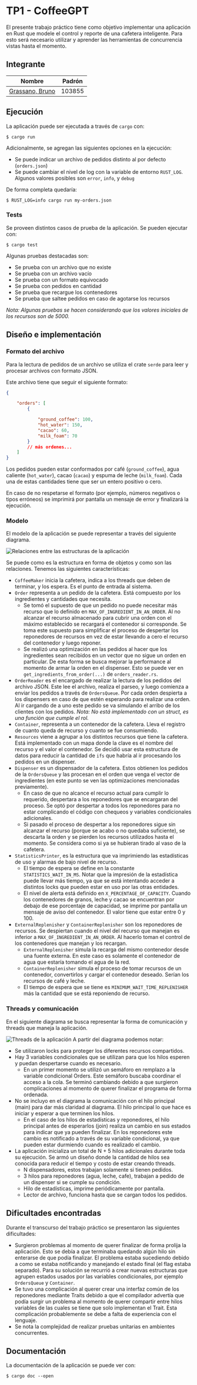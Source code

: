 # TP1 - CoffeeGPT

El presente trabajo práctico tiene como objetivo implementar una aplicación en Rust que modele el control y reporte de una cafetera inteligente. Para esto será necesario utilizar y aprender las herramientas de concurrencia vistas hasta el momento.

## Integrante

| Nombre                                                        | Padrón |
| ------------------------------------------------------------- | ------ |
| [Grassano, Bruno](https://github.com/brunograssano)           | 103855 |

## Ejecución

La aplicación puede ser ejecutada a través de `cargo` con:

```
$ cargo run
```

Adicionalmente, se agregan las siguientes opciones en la ejecución:
* Se puede indicar un archivo de pedidos distinto al por defecto (`orders.json`)
* Se puede cambiar el nivel de log con la variable de entorno `RUST_LOG`. Algunos valores posibles son `error`, `info`, y `debug`

De forma completa quedaría:
```
$ RUST_LOG=info cargo run my-orders.json
```

### Tests

Se proveen distintos casos de prueba de la aplicación. Se pueden ejecutar con:
```
$ cargo test
```

Algunas pruebas destacadas son:
* Se prueba con un archivo que no existe
* Se prueba con un archivo vacío
* Se prueba con un formato equivocado
* Se prueba con pedidos en cantidad
* Se prueba que recargue los contenedores
* Se prueba que saltee pedidos en caso de agotarse los recursos

*Nota: Algunas pruebas se hacen considerando que los valores iniciales de los recursos son de 5000.*

## Diseño e implementación

### Formato del archivo
Para la lectura de pedidos de un archivo se utiliza el crate `serde` para leer y procesar archivos con formato JSON.

Este archivo tiene que seguir el siguiente formato:
```json
{

    "orders": [
        {

            "ground_coffee": 100,
            "hot_water": 150,
            "cacao": 60,
            "milk_foam": 70
        }
        // más ordenes...
    ]
}
```

Los pedidos pueden estar conformados por café (`ground_coffee`), agua caliente (`hot_water`), cacao (`cacao`) y espuma de leche (`milk_foam`). Cada una de estas cantidades tiene que ser un entero positivo o cero.

En caso de no respetarse el formato (por ejemplo, números negativos o tipos erróneos) se imprimirá por pantalla un mensaje de error y finalizará la ejecución.

### Modelo

El modelo de la aplicación se puede representar a través del siguiente diagrama.

![Relaciones entre las estructuras de la aplicación](docs/relationships.jpg)

Se puede como es la estructura en forma de objetos y como son las relaciones. Tenemos las siguientes características:
* `CoffeeMaker` inicia la cafetera, indica a los threads que deben de terminar, y los espera. Es el punto de entrada al sistema. 
* `Order` representa a un pedido de la cafetera. Está compuesto por los ingredientes y cantidades que necesita. 
    * Se tomó el supuesto de que un pedido no puede necesitar más recurso que lo definido en `MAX_OF_INGREDIENT_IN_AN_ORDER`. Al no alcanzar el recurso almacenado para cubrir una orden con el máximo establecido se recargará el contenedor si corresponde. Se toma este supuesto para simplificar el proceso de despertar los reponedores de recursos en vez de estar llevando a cero el recurso del contenedor y luego reponer. 
    * Se realizó una optimización en las pedidos al hacer que los ingredientes sean recibidos en un vector que no sigue un orden en particular. De esta forma se busca mejorar la performance al momento de armar la orden en el dispenser. Esto se puede ver en `get_ingredients_from_order(...)` de `orders_reader.rs`.
* `OrderReader` es el encargado de realizar la lectura de los pedidos del archivo JSON. Este lee el archivo, realiza el parseo, y luego comienza a enviar los pedidos a través de `OrdersQueue`. Por cada orden despierta a los dispensers en caso de que estén esperando para realizar una orden. Al ir cargando de a uno este pedido se va simulando el arribo de los clientes con los pedidos. *Nota: No está implementado con un struct, es una función que cumple el rol.*
* `Container`, representa a un contenedor de la cafetera. Lleva el registro de cuanto queda de recurso y cuanto se fue consumiendo.
* `Resources` viene a agrupar a los distintos recursos que tiene la cafetera. Está implementado con un mapa donde la clave es el nombre del recurso y el valor el contenedor. Se decidió usar esta estructura de datos para reducir la cantidad de `ifs` que habría al ir procesando los pedidos en un dispenser.
* `Dispenser` es un dispensador de la cafetera. Estos obtienen los pedidos de la `OrdersQueue` y las procesan en el orden que venga el vector de ingredientes (en este punto se ven las optimizaciones mencionadas previamente).
    * En caso de que no alcance el recurso actual para cumplir lo requerido, despertara a los reponedores que se encargaran del proceso. Se optó por despertar a todos los reponedores para no estar complicando el código con chequeos y variables condicionales adicionales.
    * Si pasado el proceso de despertar a los reponedores sigue sin alcanzar el recurso (porque se acabo o no quedaba suficiente), se descarta la orden y se pierden los recursos utilizados hasta el momento. Se considera como si ya se hubieran tirado al vaso de la cafetera.
* `StatisticsPrinter`, es la estructura que va imprimiendo las estadísticas de uso y alarmas de bajo nivel de recurso.
    * El tiempo de espera se define en la constante `STATISTICS_WAIT_IN_MS`. Notar que la impresión de la estadística puede llevar más tiempo, ya que se está intentando acceder a distintos locks que pueden estar en uso por las otras entidades.
    * El nivel de alerta está definido en `X_PERCENTAGE_OF_CAPACITY`. Cuando los contenedores de granos, leche y cacao se encuentran por debajo de ese porcentaje de capacidad, se imprime por pantalla un mensaje de aviso del contenedor. El valor tiene que estar entre 0 y 100. 
* `ExternalReplenisher` y `ContainerReplenisher` son los reponedores de recursos. Se despiertan cuando el nivel del recurso que manejan es inferior a `MAX_OF_INGREDIENT_IN_AN_ORDER`. Al hacerlo toman el control de los contenedores que manejan y los recargan.
    *  `ExternalReplenisher` simula la recarga del mismo contenedor desde una fuente externa. En este caso es solamente el contenedor de agua que estaría tomando el agua de la red.
    * `ContainerReplenisher` simula el proceso de tomar recursos de un contenedor, convertirlos y cargar el contenedor deseado. Serían los recursos de café y leche.
    * El tiempo de espera que se tiene es `MINIMUM_WAIT_TIME_REPLENISHER` más la cantidad que se está reponiendo de recurso. 

### Threads y comunicación

En el siguiente diagrama se busca representar la forma de comunicación y threads que maneja la aplicación.

![Threads de la aplicación](docs/threads.jpg)
A partir del diagrama podemos notar:
* Se utilizaron locks para proteger los diferentes recursos compartidos.
* Hay 3 variables condicionales que se utilizan para que los hilos esperen y puedan despertarse cuando es necesario.
    * En un primer momento se utilizó un semáforo en remplazo a la variable condicional Orders. Este semáforo buscaba coordinar el acceso a la cola. Se terminó cambiando debido a que surgieron complicaciones al momento de querer finalizar el programa de forma ordenada.
* No se incluyo en el diagrama la comunicación con el hilo principal (main) para dar más claridad al diagrama. El hilo principal lo que hace es iniciar y esperar a que terminen los hilos.
    * En el caso de los hilos de estadísticas y reponedores, el hilo principal antes de esperarlos (join) realiza un cambio en sus estados para indicar que ya pueden finalizar. En los reponedores este cambio es notificado a través de su variable condicional, ya que pueden estar durmiendo cuando es realizado el cambio.
* La aplicación inicializa un total de N + 5 hilos adicionales durante toda su ejecución. Se armó un diseño donde la cantidad de hilos sea conocida para reducir el tiempo y costo de estar creando threads.
    * N dispensadores, estos trabajan solamente si tienen pedidos.
    * 3 hilos para reponedores (agua, leche, cafe), trabajan a pedido de un dispenser si se cumple su condición.
    * Hilo de estadísticas, imprime periódicamente por pantalla.
    * Lector de archivo, funciona hasta que se cargan todos los pedidos.

## Dificultades encontradas
Durante el transcurso del trabajo práctico se presentaron las siguientes dificultades:
* Surgieron problemas al momento de querer finalizar de forma prolija la aplicación. Esto se debía a que terminaba quedando algún hilo sin enterarse de que podía finalizar. El problema estaba sucediendo debido a como se estaba notificando y manejando el estado final (el flag estaba separado). Para su solución se recurrió a crear nuevas estructuras que agrupen estados usados por las variables condicionales, por ejemplo `OrdersQueue` y `Container`.
* Se tuvo una complicación al querer crear una interfaz común de los reponedores mediante Traits debido a que el compilador advertía que podía surgir un problema al momento de querer compartir entre hilos variables de las cuales se tiene que solo implementan el Trait. Esta complicación probablemente se debe a falta de experiencia con el lenguaje.
* Se nota la complejidad de realizar pruebas unitarias en ambientes concurrentes.


## Documentación
La documentación de la aplicación se puede ver con:
```
$ cargo doc --open
```
